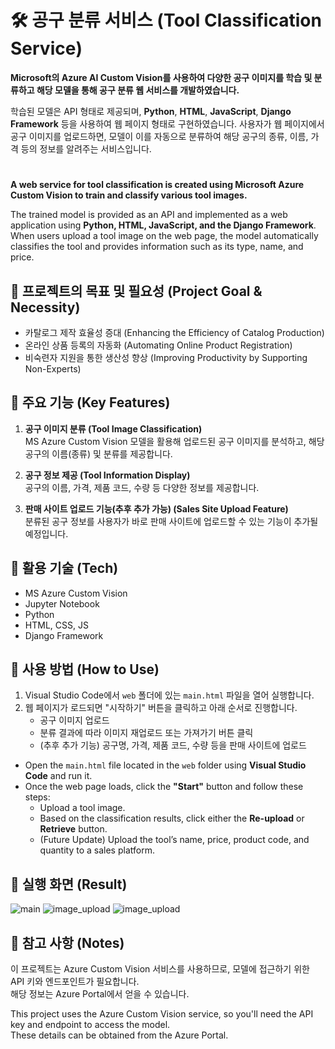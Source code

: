 # 🛠 공구 분류 서비스 (Tool Classification Service)
**Microsoft의 Azure AI Custom Vision를 사용하여 다양한 공구 이미지를 학습 및 분류하고 해당 모델을 통해 공구 분류 웹 서비스를 개발하였습니다.**   

학습된 모델은 API 형태로 제공되며, **Python**, **HTML**, **JavaScript**, **Django Framework** 등을 사용하여 웹 페이지 형태로 구현하였습니다. 사용자가 웹 페이지에서 공구 이미지를 업로드하면, 모델이 이를 자동으로 분류하여 해당 공구의 종류, 이름, 가격 등의 정보를 알려주는 서비스입니다.           


#


**A web service for tool classification is created using Microsoft Azure Custom Vision to train and classify various tool images.**   

The trained model is provided as an API and implemented as a web application using **Python, HTML, JavaScript, and the Django Framework**. When users upload a tool image on the web page, the model automatically classifies the tool and provides information such as its type, name, and price.  



      
## :pushpin: 프로젝트의 목표 및 필요성 (Project Goal & Necessity)

* 카탈로그 제작 효율성 증대 (Enhancing the Efficiency of Catalog Production)
* 온라인 상품 등록의 자동화 (Automating Online Product Registration)
* 비숙련자 지원을 통한 생산성 향상 (Improving Productivity by Supporting Non-Experts)    


## :pushpin: 주요 기능 (Key Features)

1. **공구 이미지 분류 (Tool Image Classification)**  
   MS Azure Custom Vision 모델을 활용해 업로드된 공구 이미지를 분석하고, 해당 공구의 이름(종류) 및 분류를 제공합니다.

2. **공구 정보 제공 (Tool Information Display)**  
   공구의 이름, 가격, 제품 코드, 수량 등 다양한 정보를 제공합니다.

3. **판매 사이트 업로드 기능(추후 추가 가능) (Sales Site Upload Feature)**  
   분류된 공구 정보를 사용자가 바로 판매 사이트에 업로드할 수 있는 기능이 추가될 예정입니다.
    

## :pushpin: 활용 기술 (Tech)

- MS Azure Custom Vision
- Jupyter Notebook
- Python
- HTML, CSS, JS
- Django Framework


## :pushpin: 사용 방법 (How to Use)

1. Visual Studio Code에서 `web` 폴더에 있는 `main.html` 파일을 열어 실행합니다.
2. 웹 페이지가 로드되면 "시작하기" 버튼을 클릭하고 아래 순서로 진행합니다.
   - 공구 이미지 업로드
   - 분류 결과에 따라 이미지 재업로드 또는 가져가기 버튼 클릭
   - (추후 추가 기능) 공구명, 가격, 제품 코드, 수량 등을 판매 사이트에 업로드


-   Open the `main.html` file located in the `web` folder using **Visual Studio Code** and run it.
-   Once the web page loads, click the **"Start"** button and follow these steps:
    -   Upload a tool image.
    -   Based on the classification results, click either the **Re-upload** or **Retrieve** button.
    -   (Future Update) Upload the tool’s name, price, product code, and quantity to a sales platform.
      


## :pushpin: 실행 화면 (Result)
![main](https://github.com/user-attachments/assets/f4437aa8-2266-443e-bc68-5d3676bfbee2)
![image_upload](https://github.com/user-attachments/assets/5298b76e-a9e6-4345-8395-e36df699df52)
![image_upload](https://github.com/user-attachments/assets/51fc3b66-0678-4e9e-8cd9-abc359c14489)  


  

## :pushpin: 참고 사항 (Notes)
이 프로젝트는 Azure Custom Vision 서비스를 사용하므로, 모델에 접근하기 위한 API 키와 엔드포인트가 필요합니다.  
해당 정보는 Azure Portal에서 얻을 수 있습니다.

This project uses the Azure Custom Vision service, so you'll need the API key and endpoint to access the model.  
These details can be obtained from the Azure Portal.

